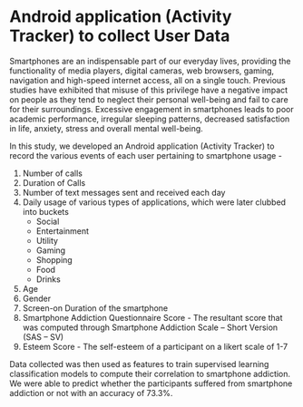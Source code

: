 # Android application (Activity Tracker) to collect User Data

Smartphones are an indispensable part of our everyday lives, providing the functionality of media players, digital cameras, web browsers, gaming, navigation and high-speed internet access, all on a single touch. Previous studies have exhibited that misuse of this privilege have a negative impact on people as they tend to neglect their personal well-being and fail to care for their surroundings. Excessive engagement in smartphones leads to poor academic performance, irregular sleeping patterns, decreased satisfaction in life, anxiety, stress and overall mental well-being. 

In this study, we developed an Android application (Activity Tracker) to record the various events of each user pertaining to smartphone usage -
1. Number of calls
2. Duration of Calls
2. Number of text messages sent and received each day
3. Daily usage of various types of applications, which were later clubbed into buckets 
    - Social
    - Entertainment
    - Utility
    - Gaming
    - Shopping
    - Food
    - Drinks
4. Age
5. Gender
6. Screen-on Duration of the smartphone
7. Smartphone Addiction Questionnaire Score - The resultant score that was computed through Smartphone Addiction Scale – Short Version (SAS – SV)
8. Esteem Score - The self-esteem of a participant on a likert scale of 1-7
    
Data collected was then used as features to train supervised learning classification models to compute their correlation to smartphone addiction.
We were able to predict whether the participants suffered from smartphone addiction or not with an accuracy of 73.3%.
